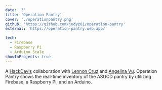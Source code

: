 ```yaml
---
date: '3'
title: 'Operation Pantry'
cover: './operationpantry.png'
github: 'https://github.com/judyz01/operation-pantry'
external: 'https://operation-pantry.web.app/'

tech:
  - Firebase
  - Raspberry Pi
  - Arduino Scale
showInProjects: true
---
```


A [HackDavis](https://hackdavis.io/) collaboration with [Lennon Cruz](https://github.com/lennoncc) and [Angelina Vu](https://github.com/HamMochi).
Operation Pantry shows the real-time inventory of the ASUCD pantry by utilizing Firebase, a Raspberry Pi, and an Arduino.
